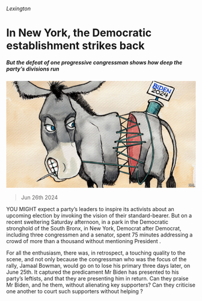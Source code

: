 ###### Lexington

# In New York, the Democratic establishment strikes back 

##### But the defeat of one progressive congressman shows how deep the party’s divisions run 

![image](images/20240629_USD000.jpg) 

> Jun 26th 2024 

YOU MIGHT expect a party’s leaders to inspire its activists about an upcoming election by invoking the vision of their standard-bearer. But on a recent sweltering Saturday afternoon, in a park in the Democratic stronghold of the South Bronx, in New York, Democrat after Democrat, including three congressmen and a senator, spent 75 minutes addressing a crowd of more than a thousand without mentioning President .

For all the enthusiasm, there was, in retrospect, a touching quality to the scene, and not only because the congressman who was the focus of the rally, Jamaal Bowman, would go on to lose his primary three days later, on June 25th. It captured the predicament Mr Biden has presented to his party’s leftists, and that they are presenting him in return. Can they praise Mr Biden, and he them, without alienating key supporters? Can they criticise one another to court such supporters without helping ? 

